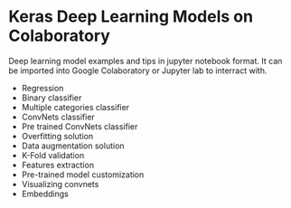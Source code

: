Keras Deep Learning Models on Colaboratory
=========================================

Deep learning model examples and tips in jupyter notebook format.
It can be imported into Google Colaboratory or Jupyter lab to interract with.

- Regression
- Binary classifier
- Multiple categories classifier
- ConvNets classifier
- Pre trained ConvNets classifier
- Overfitting solution
- Data augmentation solution
- K-Fold validation
- Features extraction
- Pre-trained model customization
- Visualizing convnets
- Embeddings
